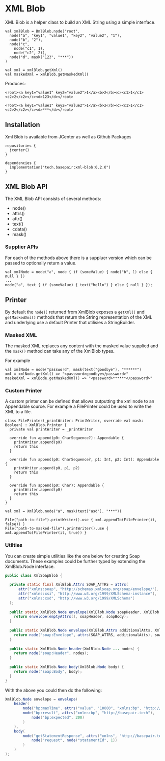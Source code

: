 # XML Blob

XML Blob is a helper class to build an XML String using a simple interface.

```
val xmlBlob = BmlBlob.node("root",
  node("a", "key1", "value1", "key2", "value2", "1"),
  node("b", "2"),
  node("c",
    node("c1", 1),
    node("c2", 2)),
  node("d", mask("123", "***"))
)

val xml = xmlBlob.getXml() 
val maskedXml = xmlBlob.getMaskedXml()

```

Produces:
```
<root><a key1="value1" key2="value2">1</a><b>2</b><c><c1>1</c1><c2>2</c2></c><d>123</d></root>

<root><a key1="value1" key2="value2">1</a><b>2</b><c><c1>1</c1><c2>2</c2></c><d>***</d></root>
```

## Installation

Xml Blob is available from JCenter as well as Github Packages 
```
repositories {
  jcenter()
}

dependencies {
  implementation("tech.basepair:xml-blob:0.2.0")
}
```

## XML Blob API
The XML Blob API consists of several methods:

* node() 
* attrs()
* attr()
* text()
* cdata()
* mask()

### Supplier APIs
For each of the methods above there is a suppluer version which can be passed to optionally return a value.

```
val xmlNode = node("a", node { if (someValue) { node("b", 1) else { null } })
...
node("a", text { if (someValue) { text("hello") } else { null } });
```

## Printer

By default the `node()` returned from XmlBlob exposes a `getXml()` and `getMaskedXml()` methods that return the String 
representation of the XML and underlying use a default Printer that utilisies a StringBuilder.

### Masked XML
The masked XML replaces any content with the masked value supplied and the `mask()` method can take any of the XmlBlob types.

For example
```
val xmlNode = node("password", mask(text("goodbye"), "******")
xml = xmlNode.getXml() => "<password>goodbye</password>"
maskedXml = xmlBode.getMaskedXml() => "<password>******</password>"
```

### Custom Printer
A custom printer can be defined that allows outputting the xml node to an Appendable source.
For example a FilePrinter could be used to write the XML to a file.

```
class FilePrinter(_printWriter: PrintWriter, override val mask: Boolean) : XmlBlob.Printer {
  private val printWriter = _printWriter

  override fun append(p0: CharSequence?): Appendable {
    printWriter.append(p0)
    return this
  }

  override fun append(p0: CharSequence?, p1: Int, p2: Int): Appendable {
    printWriter.append(p0, p1, p2)
    return this
  }

  override fun append(p0: Char): Appendable {
    printWriter.append(p0)
    return this
  }
}

val xml = XmlBlob.node("a", mask(text("asd"), "***"))

File("path-to-file").printWriter().use { xml.appendTo(FilePrinter(it, false)) }
File("path-to-masked-file").printWriter().use { xml.appendTo(FilePrinter(it, true)) }

```

### Utilties
You can create simple utilities like the one below for creating Soap documents.
These examples could be further typed by extending the XmlBlob.Node interface.

```java
public class XmlSoapBlob {
  
  private static final XmlBlob.Attrs SOAP_ATTRS = attrs(
      attr("xmlns:soap", "http://schemas.xmlsoap.org/soap/envelope/"),
      attr("xmlns:xsi", "http://www.w3.org/1999/XMLSchema-instance"),
      attr("xmlns:xsd", "http://www.w3.org/1999/XMLSchema")
  );
    
  public static XmlBlob.Node envelope(XmlBlob.Node soapHeader, XmlBlob.Node soapBody) {
    return envelope(emptyAttrs(), soapHeader, soapBody);
  }
  
  public static XmlBlob.Node envelope(XmlBlob.Attrs additionalAtts, XmlBlob.Node soapHeader, XmlBlob.Node soapBody) {
    return node("soap:Envelope", attrs(SOAP_ATTRS, additionalAtts), soapHeader, soapBody);
  }
  
  public static XmlBlob.Node header(XmlBlob.Node ... nodes) {
    return node("soap:Header", nodes);
  }
  
  public static XmlBlob.Node body(XmlBlob.Node body) {
    return node("soap:Body", body);
  }
}
```
With the above you could then do the following:
```java
XmlBlob.Node envelope = envelope(
    header(
        node("bp:maxTime", attrs("value", "10000", "xmlns:bp", "http://basepair.tech")),
        node("bp:result", attrs("xmlns:bp", "http://basepair.tech"),
            node("bp:expected", 200)
        )
    ),
    body(
        node("getStatementResponse", attrs("xmlns", "http://basepair.tech/apis/example"),
            node("request", node("statementId", 1))
        )
    )
);
```

